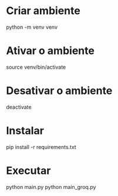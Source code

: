 # Criar ambiente
python -m venv venv
# Ativar o ambiente
source venv/bin/activate
# Desativar o ambiente
deactivate
# Instalar 
pip install -r requirements.txt
# Executar
python main.py
python main_groq.py